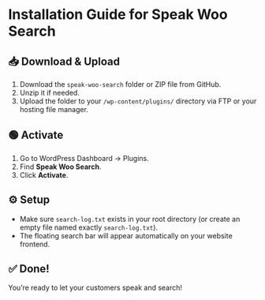 # Installation Guide for Speak Woo Search

## 📥 Download & Upload

1. Download the `speak-woo-search` folder or ZIP file from GitHub.
2. Unzip it if needed.
3. Upload the folder to your `/wp-content/plugins/` directory via FTP or your hosting file manager.

## 🟢 Activate

1. Go to WordPress Dashboard → Plugins.
2. Find **Speak Woo Search**.
3. Click **Activate**.

## ⚙️ Setup

- Make sure `search-log.txt` exists in your root directory (or create an empty file named exactly `search-log.txt`).
- The floating search bar will appear automatically on your website frontend.

## ✅ Done!

You’re ready to let your customers speak and search!


